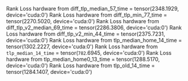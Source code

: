 Rank Loss  hardware from diff_tlp_median_57_time = tensor(2348.1929, device='cuda:0')
Rank Loss hardware from diff_tlp_min_77_time = tensor(2270.5020, device='cuda:0')
Rank Loss hardware from diff_tlp_v2_median_69_time = tensor(2286.3806, device='cuda:0')
Rank Loss hardware from diff_tlp_v2_min_44_time = tensor(2375.7231, device='cuda:0')
Rank Loss hardware from tlp_median_home_14_time = tensor(1302.2227, device='cuda:0')
Rank Loss hardware from `tlp_median_14_time` = tensor(`782`.6945, device='cuda:0')
Rank Loss hardware from tlp_median_home0_13_time = tensor(1288.5170, device='cuda:0')
Rank Loss hardware from tlp_old_14_time = tensor(1284.1407, device='cuda:0')
